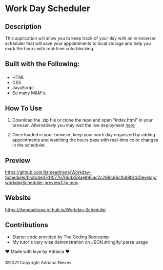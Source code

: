 # Work Day Scheduler

## Description

This application will allow you to keep track of your day with an in-browser scheduler that will save your appointments to local storage and help you mark the hours with real-time colorblocking.

## Built with the Following:

###
 - HTML
 - CSS
 - JavaScript
 - So many M&M's.

## How To Use

1. Download the .zip file or clone the repo and open "index.html" in your browser. Alternatively you may visit the live deployment [here](https://itsmeadriana.github.io/Workday-Scheduler)

2. Once loaded in your browser, keep your work day organized by adding appointments and watching the hours pass with real-time color changes in the scheduler.

## Preview

https://github.com/itsmeadriana/Workday-Scheduler/blob/4e07d10776766d358ae895ac2c299c96cfb98b14/Develop/workdayScheduler-previewClip.mov

## Website

https://itsmeadriana.github.io/Workday-Scheduler

## Contributions

 - Starter code provided by The Coding Bootcamp
 - My tutor's very wise demonstration on JSON.stringify/.parse usage

❤️ Made with love by Adriana ❤️

####
©️2021 Copyright Adriana Nieves